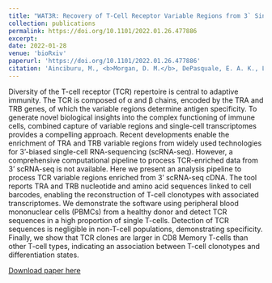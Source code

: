 ```yaml
---
title: "WAT3R: Recovery of T-Cell Receptor Variable Regions from 3` Single-Cell RNA Sequencing."
collection: publications
permalink: https://doi.org/10.1101/2022.01.26.477886
excerpt: 
date: 2022-01-28
venue: 'bioRxiv'
paperurl: 'https://doi.org/10.1101/2022.01.26.477886'
citation: 'Ainciburu, M., <b>Morgan, D. M.</b>, DePasquale, E. A. K., Love, J., C., Propser, F., van Galen, P. &quot;WAT3R: Recovery of T-Cell Receptor Variable Regions from 3` Single-Cell RNA Sequencing.&quot; <i>bioRxiv</i>.'
---
```

Diversity of the T-cell receptor (TCR) repertoire is central to adaptive immunity. The TCR is composed of α and β chains, encoded by the TRA and TRB genes, of which the variable regions determine antigen specificity. To generate novel biological insights into the complex functioning of immune cells, combined capture of variable regions and single-cell transcriptomes provides a compelling approach. Recent developments enable the enrichment of TRA and TRB variable regions from widely used technologies for 3’-biased single-cell RNA-sequencing (scRNA-seq). However, a comprehensive computational pipeline to process TCR-enriched data from 3’ scRNA-seq is not available. Here we present an analysis pipeline to process TCR variable regions enriched from 3’ scRNA-seq cDNA. The tool reports TRA and TRB nucleotide and amino acid sequences linked to cell barcodes, enabling the reconstruction of T-cell clonotypes with associated transcriptomes. We demonstrate the software using peripheral blood mononuclear cells (PBMCs) from a healthy donor and detect TCR sequences in a high proportion of single T-cells. Detection of TCR sequences is negligible in non-T-cell populations, demonstrating specificity. Finally, we show that TCR clones are larger in CD8 Memory T-cells than other T-cell types, indicating an association between T-cell clonotypes and differentiation states.

[Download paper here](/files/wat3r.pdf)
